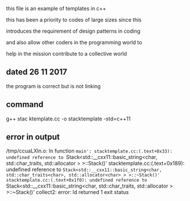 this file is an example of templates in c++ 

this has been a priority to codes of large sizes since this 

introduces the requirement of design patterns in coding 

and also  allow other coders in the programming world to 

help in the mission  contribute to a collective world

dated 26 11 2017 
------------------

the program is correct but is not linking 


command 
--------------

g++ stac
ktemplate.cc -o stacktemplate -std=c++11


error in output
-------------

/tmp/ccuaLXln.o: In function `main':
stacktemplate.cc:(.text+0x33): undefined reference to `Stack<std::__cxx11::basic_string<char, std::char_traits<char>, std::allocator<char> > >::Stack()'
stacktemplate.cc:(.text+0x189): undefined reference to `Stack<std::__cxx11::basic_string<char, std::char_traits<char>, std::allocator<char> > >::~Stack()'
stacktemplate.cc:(.text+0x1f0): undefined reference to `Stack<std::__cxx11::basic_string<char, std::char_traits<char>, std::allocator<char> > >::~Stack()'
collect2: error: ld returned 1 exit status


